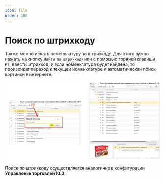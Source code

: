 ```yaml
---
icon: file
order: 100
---
```


# Поиск по штрихкоду

Также можно искать номенклатуру по штрихкоду. Для этого нужно нажать на кнопку `Найти по штрихкоду` или с помощью горячей клавиши `F7`, ввести штрихкод, и если номенклатура будет найдена, то произойдет переход к текущей номенклатуре и автоматический поиск картинки в интернете:

![Поиск по штрихкоду](static/06_РаботаСИзображениями.png)

Поиск по штрихкоду осуществляется аналогично в конфигурации **Управление торговлей 10.3**.
